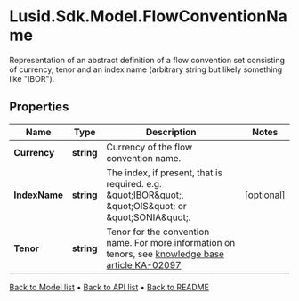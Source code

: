 # Lusid.Sdk.Model.FlowConventionName
Representation of an abstract definition of a flow convention set consisting of currency, tenor and an index name (arbitrary string but likely something like \"IBOR\").

## Properties

Name | Type | Description | Notes
------------ | ------------- | ------------- | -------------
**Currency** | **string** | Currency of the flow convention name. | 
**IndexName** | **string** | The index, if present, that is required. e.g. \&quot;IBOR\&quot;, \&quot;OIS\&quot; or \&quot;SONIA\&quot;. | [optional] 
**Tenor** | **string** | Tenor for the convention name.    For more information on tenors, see [knowledge base article KA-02097](https://support.lusid.com/knowledgebase/article/KA-02097) | 

[Back to Model list](../README.md#documentation-for-models) &#8226; [Back to API list](../README.md#documentation-for-api-endpoints) &#8226; [Back to README](../README.md)

